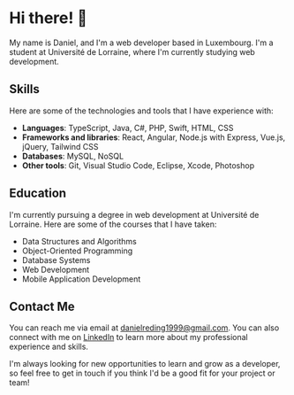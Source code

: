 # Hi there! 👋

My name is Daniel, and I'm a web developer based in Luxembourg. I'm a student at Université de Lorraine, where I'm currently studying web development.

## Skills

Here are some of the technologies and tools that I have experience with:

- **Languages**: TypeScript, Java, C#, PHP, Swift, HTML, CSS
- **Frameworks and libraries**: React, Angular, Node.js with Express, Vue.js, jQuery, Tailwind CSS
- **Databases**: MySQL, NoSQL
- **Other tools**: Git, Visual Studio Code, Eclipse, Xcode, Photoshop

<!-- ## Projects

Here are some projects that I have worked on recently:

- [Project 1](link): A web application that allows users to search for restaurants and rate them.
- [Project 2](link): A full-stack e-commerce website built with React and Node.js.
- [Project 3](link): An iOS app that helps users track their daily water intake. -->

## Education

I'm currently pursuing a degree in web development at Université de Lorraine. Here are some of the courses that I have taken:

- Data Structures and Algorithms
- Object-Oriented Programming
- Database Systems
- Web Development
- Mobile Application Development

## Contact Me

You can reach me via email at [danielreding1999@gmail.com](mailto:danielreding1999@gmail.com). You can also connect with me on [LinkedIn](https://www.linkedin.com/in/daniel-reding-09057b1b4/) to learn more about my professional experience and skills.

I'm always looking for new opportunities to learn and grow as a developer, so feel free to get in touch if you think I'd be a good fit for your project or team!
